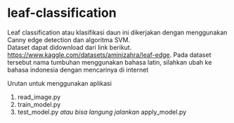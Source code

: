 # leaf-classification

Leaf classification atau klasifikasi daun ini dikerjakan dengan menggunakan Canny edge detection dan algoritma SVM. <br>
Dataset dapat didownload dari link berikut. https://www.kaggle.com/datasets/aminizahra/leaf-edge. Pada dataset tersebut nama tumbuhan menggunakan bahasa latin, silahkan ubah ke bahasa indonesia dengan mencarinya di internet

Urutan untuk menggunakan aplikasi
1. read_image.py
2. train_model.py
3. test_model.py <i>atau bisa langung jalankan</i> apply_model.py
